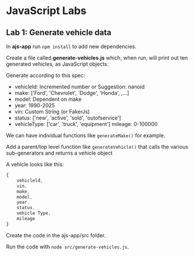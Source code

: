 # JavaScript Labs

## Lab 1: Generate vehicle data

In **ajs-app** run `npm install` to add new dependencies.

Create a file called **generate-vehicles.js** which, when run, will print out ten generated vehicles,
as JavaScript objects.

Generate according to this spec:

- vehicleId: Incremented number or Suggestion: nanoid
- make: ['Ford', 'Chevrolet', 'Dodge', 'Honda', ,...]
- model: Dependent on make
- year: 1990-2025
- vin: Custom String (or FakerJs)
- status: ['new', 'active', 'sold', 'outofservice']
- vehicleType: ['car', 'truck', 'equipment']
  mileage: 0-100000

We can have individual functions like `generateMake()` for example.

Add a parent/top level function like `generateVehicle()` that calls the various
sub-generators and returns a vehicle object

A vehicle looks like this:

```javascript
{
	vehicleld,
	vin,
	make,
	model,
	year,
	status,
	vehicle Type,
	mileage
}
```

Create the code in the ajs-app/src folder.

Run the code with `node src/generate-vehicles.js`.
